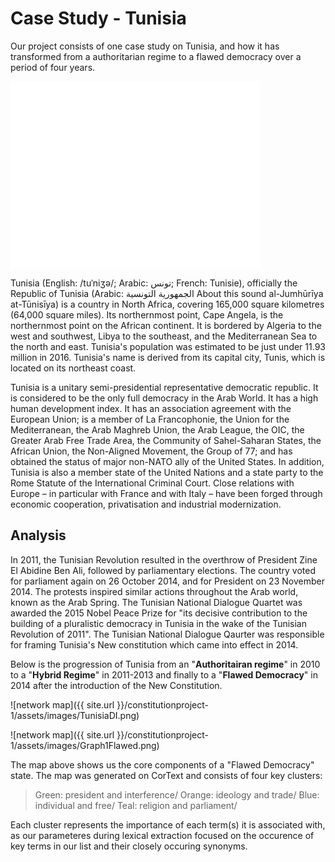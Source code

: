 # Case Study - Tunisia 
 
Our project consists of one case study on Tunisia, and how it has transformed from a authoritarian regime to a flawed democracy over a period of four years.  
 
 <iframe src="/constitutionproject-1/assets/images/tun.jpg" frameborder="0" width="400" height="300" allowfullscreen></iframe> 
 
Tunisia (English: /tuˈniʒə/; Arabic: تونس‎; French: Tunisie), officially the Republic of Tunisia (Arabic: الجمهورية التونسية‎ About this sound al-Jumhūrīya at-Tūnisīya) is a country in North Africa, covering 165,000 square kilometres (64,000 square miles). Its northernmost point, Cape Angela, is the northernmost point on the African continent. It is bordered by Algeria to the west and southwest, Libya to the southeast, and the Mediterranean Sea to the north and east. Tunisia's population was estimated to be just under 11.93 million in 2016. Tunisia's name is derived from its capital city, Tunis, which is located on its northeast coast.

Tunisia is a unitary semi-presidential representative democratic republic. It is considered to be the only full democracy in the Arab World. It has a high human development index. It has an association agreement with the European Union; is a member of La Francophonie, the Union for the Mediterranean, the Arab Maghreb Union, the Arab League, the OIC, the Greater Arab Free Trade Area, the Community of Sahel-Saharan States, the African Union, the Non-Aligned Movement, the Group of 77; and has obtained the status of major non-NATO ally of the United States. In addition, Tunisia is also a member state of the United Nations and a state party to the Rome Statute of the International Criminal Court. Close relations with Europe – in particular with France and with Italy – have been forged through economic cooperation, privatisation and industrial modernization. 

 
 
## Analysis 

In 2011, the Tunisian Revolution resulted in the overthrow of President Zine El Abidine Ben Ali, followed by parliamentary elections. The country voted for parliament again on 26 October 2014, and for President on 23 November 2014. The protests inspired similar actions throughout the Arab world, known as the Arab Spring. The Tunisian National Dialogue Quartet was awarded the 2015 Nobel Peace Prize for "its decisive contribution to the building of a pluralistic democracy in Tunisia in the wake of the Tunisian Revolution of 2011". The Tunisian National Dialogue Qaurter was responsible for framing Tunisia's New constitution which came into effect in 2014. 
 
 Below is the progression of Tunisia from an "<b>Authoritairan regime</b>" in 2010 to a "<b>Hybrid Regime</b>" in 2011-2013 and finally to a "<b>Flawed Democracy</b>" in 2014 after the introduction of the New Constitution. 
 
![network map]({{ site.url }}/constitutionproject-1/assets/images/TunisiaDI.png) 

 ![network map]({{ site.url }}/constitutionproject-1/assets/images/Graph1Flawed.png)  
 
The map above shows us the core components of a "Flawed Democracy" state. The map was generated on CorText and consists of four key clusters: 
 
> Green: president and interference/
> Orange: ideology and trade/
> Blue: individual and free/
> Teal: religion and parliament/
 
Each cluster represents the importance of each term(s) it is associated with, as our parameteres during lexical extraction focused on the occurence of key terms in our list and their closely occuring synonyms. 

